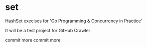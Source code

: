 set
===

HashSet execises for 'Go Programming & Concurrency in Practice'

It will be a test project for GitHub Crawler

commit more
commit more